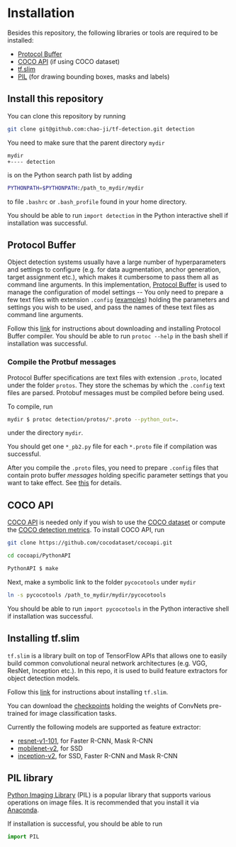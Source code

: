 # Installation

Besides this repository, the following libraries or tools are required to be installed:
* [Protocol Buffer](#protocol-buffer)
* [COCO API](#coco-api) (if using COCO dataset) 
* [tf.slim](#installing-tf-slim)
* [PIL](#pil-library) (for drawing bounding boxes, masks and labels)


## Install this repository

You can clone this repository by running

```bash
git clone git@github.com:chao-ji/tf-detection.git detection
```

You need to make sure that the parent directory `mydir`

```
mydir
+---- detection
```

is on the Python search path list by adding
```bash
PYTHONPATH=$PYTHONPATH:/path_to_mydir/mydir
```

to file `.bashrc` or `.bash_profile` found in your home directory.

You should be able to run `import detection` in the Python interactive shell if installation was successful.


## Protocol Buffer
Object detection systems usually have a large number of hyperparameters and settings to configure (e.g. for data augmentation, anchor generation, target assignment etc.), which makes it cumbersome to pass them all as command line arguments. In this implementation, [Protocol Buffer](https://developers.google.com/protocol-buffers/) is used to manage the configuration of model settings -- You only need to prepare a few text files with extension `.config` ([examples](../configs/)) holding the parameters and settings you wish to be used, and pass the names of these text files as command line arguments.

Follow this [link](https://developers.google.com/protocol-buffers/docs/downloads) for instructions about downloading and installing Protocol Buffer compiler. You should be able to run `protoc --help` in the bash shell if installation was successful.


### Compile the Protbuf messages
Protocol Buffer specifications are text files with extension `.proto`, located under the folder `protos`. They store the schemas by which the `.config` text files are parsed. Protobuf messages must be compiled before being used.

To compile, run

```bash
mydir $ protoc detection/protos/*.proto --python_out=.
```
under the directory `mydir`.

You should get one `*_pb2.py` file for each `*.proto` file if compilation was successful.

After you compile the `.proto` files, you need to prepare `.config` files that contain proto buffer *messages* holding specific parameter settings that you want to take effect. See [this](Usage.md#configuring-the-models) for details.

## COCO API
[COCO API](https://github.com/cocodataset/cocoapi) is needed only if you wish to use the [COCO dataset](http://cocodataset.org/#download) or compute the [COCO detection metrics](http://cocodataset.org/#detection-eval). To install COCO API, run

```bash
git clone https://github.com/cocodataset/cocoapi.git
```
```bash
cd cocoapi/PythonAPI
```
```bash
PythonAPI $ make
```
Next, make a symbolic link to the folder `pycocotools` under `mydir`
```bash
ln -s pycocotools /path_to_mydir/mydir/pycocotools
```
You should be able to run `import pycocotools` in the Python interactive shell if installation was successful.


## Installing tf.slim
`tf.slim` is a library built on top of TensorFlow APIs that allows one to easily build common convolutional neural network architectures (e.g. VGG, ResNet, Inception etc.). In this repo, it is used to build feature extractors for object detection models.

Follow this [link](https://github.com/tensorflow/models/tree/master/research/slim#installation) for instructions about installing `tf.slim`.

You can download the [checkpoints](https://github.com/tensorflow/models/tree/master/research/slim#pre-trained-models) holding the weights of ConvNets pre-trained for image classification tasks.

Currently the following models are supported as feature extractor:
* [resnet-v1-101](http://download.tensorflow.org/models/resnet_v1_101_2016_08_28.tar.gz), for Faster R-CNN, Mask R-CNN
* [mobilenet-v2](//storage.googleapis.com/mobilenet_v2/checkpoints/mobilenet_v2_1.0_224.tgz), for SSD
* [inception-v2](http://download.tensorflow.org/models/inception_v2_2016_08_28.tar.gz), for SSD, Faster R-CNN and Mask R-CNN


## PIL library

[Python Imaging Library](https://en.wikipedia.org/wiki/Python_Imaging_Library) (PIL) is a popular library that supports various operations on image files. It is recommended that you install it via [Anaconda](https://www.anaconda.com/).

If installation is successful, you should be able to run
```python
import PIL
```


